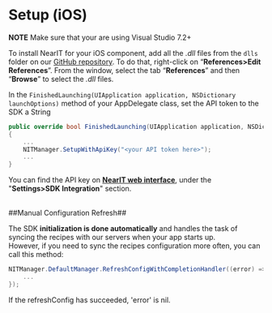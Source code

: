 # Setup (iOS) #

**NOTE** Make sure that your are using Visual Studio 7.2+

To install NearIT for your iOS component, add all the *.dll* files from the `dlls` folder on our <a href="https://github.com/nearit/Xamarin-SDK/" target="_blank">GitHub repository</a>. To do that, right-click on “**References>Edit References**”. From the window, select the tab “**References**” and then “**Browse**” to select the *.dll* files.

In the `FinishedLaunching(UIApplication application, NSDictionary launchOptions)` method of your AppDelegate class, set the API token to the SDK a String


```csharp
public override bool FinishedLaunching(UIApplication application, NSDictionary launchOptions)
{
    ...
    NITManager.SetupWithApiKey("<your API token here>");
    ...
}
```

You can find the API key on <a href="https://go.nearit.com/" target="_blank">**NearIT web interface**</a>, under the "**Settings>SDK Integration**" section.

<br>
##Manual Configuration Refresh##

The SDK **initialization is done automatically** and handles the task of syncing the recipes with our servers when your app starts up.
<br>However, if you need to sync the recipes configuration more often, you can call this method:

```csharp
NITManager.DefaultManager.RefreshConfigWithCompletionHandler((error) => {
    ...                
});
```

If the refreshConfig has succeeded, 'error' is nil.
